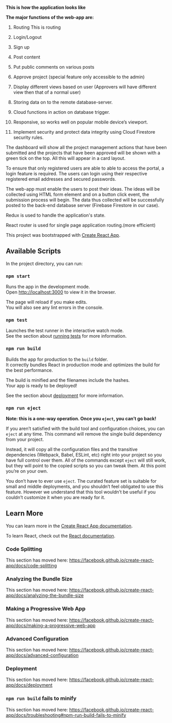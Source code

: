 **This is how the application looks like**


**The major functions of the web-app are:**

1) Routing
This is routing
2) Login/Logout

3) Sign up

4) Post content

5) Put public comments on various posts

6) Approve project (special feature only accessible to the admin)

7) Display different views based on user (Approvers will have different view then that of a normal user)

8) Storing data on to the remote database-server.

9) Cloud functions in action on database trigger.

10) Responsive, so works well on popular mobile device’s viewport.

11) Implement security and protect data integrity using Cloud Firestore security rules.

The dashboard will show all the project management actions that have been submitted and the
projects that have been approved will be shown with a green tick on the top. All this will
appear in a card layout.

To ensure that only registered users are able to able to access the portal, a login feature is
required. The users can login using their respective registered email addresses and
secured passwords.

The web-app must enable the users to post their ideas. The ideas will be collected using HTML form
element and on a button click event, the submission process will begin.
The data thus collected will be successfully posted to the back-end database server (Firebase Firestore in our case).

Redux is used to handle the application's state. 

React router is used for single page application routing.(more efficient)



This project was bootstrapped with [Create React App](https://github.com/facebook/create-react-app).

## Available Scripts

In the project directory, you can run:

### `npm start`

Runs the app in the development mode.<br>
Open [http://localhost:3000](http://localhost:3000) to view it in the browser.

The page will reload if you make edits.<br>
You will also see any lint errors in the console.

### `npm test`

Launches the test runner in the interactive watch mode.<br>
See the section about [running tests](https://facebook.github.io/create-react-app/docs/running-tests) for more information.

### `npm run build`

Builds the app for production to the `build` folder.<br>
It correctly bundles React in production mode and optimizes the build for the best performance.

The build is minified and the filenames include the hashes.<br>
Your app is ready to be deployed!

See the section about [deployment](https://facebook.github.io/create-react-app/docs/deployment) for more information.

### `npm run eject`

**Note: this is a one-way operation. Once you `eject`, you can’t go back!**

If you aren’t satisfied with the build tool and configuration choices, you can `eject` at any time. This command will remove the single build dependency from your project.

Instead, it will copy all the configuration files and the transitive dependencies (Webpack, Babel, ESLint, etc) right into your project so you have full control over them. All of the commands except `eject` will still work, but they will point to the copied scripts so you can tweak them. At this point you’re on your own.

You don’t have to ever use `eject`. The curated feature set is suitable for small and middle deployments, and you shouldn’t feel obligated to use this feature. However we understand that this tool wouldn’t be useful if you couldn’t customize it when you are ready for it.

## Learn More

You can learn more in the [Create React App documentation](https://facebook.github.io/create-react-app/docs/getting-started).

To learn React, check out the [React documentation](https://reactjs.org/).

### Code Splitting

This section has moved here: https://facebook.github.io/create-react-app/docs/code-splitting

### Analyzing the Bundle Size

This section has moved here: https://facebook.github.io/create-react-app/docs/analyzing-the-bundle-size

### Making a Progressive Web App

This section has moved here: https://facebook.github.io/create-react-app/docs/making-a-progressive-web-app

### Advanced Configuration

This section has moved here: https://facebook.github.io/create-react-app/docs/advanced-configuration

### Deployment

This section has moved here: https://facebook.github.io/create-react-app/docs/deployment

### `npm run build` fails to minify

This section has moved here: https://facebook.github.io/create-react-app/docs/troubleshooting#npm-run-build-fails-to-minify
